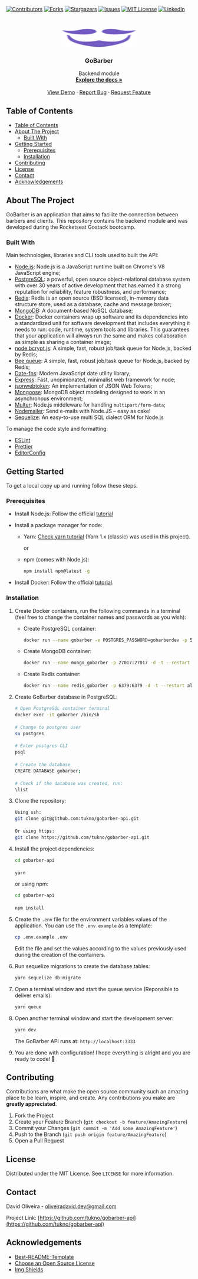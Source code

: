 <!--
*** Thanks for checking out this README Template. If you have a suggestion that would
*** make this better, please fork the repo and create a pull request or simply open
*** an issue with the tag "enhancement".
*** Thanks again! Now go create something AMAZING! :D
-->

<!-- PROJECT SHIELDS -->
<!--
*** I'm using markdown "reference style" links for readability.
*** Reference links are enclosed in brackets [ ] instead of parentheses ( ).
*** See the bottom of this document for the declaration of the reference variables
*** for contributors-url, forks-url, etc. This is an optional, concise syntax you may use.
*** https://www.markdownguide.org/basic-syntax/#reference-style-links
-->

[![Contributors][contributors-shield]][contributors-url]
[![Forks][forks-shield]][forks-url]
[![Stargazers][stars-shield]][stars-url]
[![Issues][issues-shield]][issues-url]
[![MIT License][license-shield]][license-url]
[![LinkedIn][linkedin-shield]][linkedin-url]

<!-- PROJECT LOGO -->
<br />
<p align="center">
  <a href="https://github.com/tukno/gobarber-api">
    <img src="logo-purple.svg" alt="Logo" width="200" height="50">
  </a>

  <h3 align="center">GoBarber</h3>

  <p align="center">
    Backend module
    <br />
    <a href="https://github.com/tukno/gobarber-api"><strong>Explore the docs »</strong></a>
    <br />
    <br />
    <a href="#">View Demo</a>
    ·
    <a href="https://github.com/tukno/gobarber-api/issues">Report Bug</a>
    ·
    <a href="https://github.com/tukno/gobarber-api/issues">Request Feature</a>
  </p>
</p>

<!-- TABLE OF CONTENTS -->

## Table of Contents

- [Table of Contents](#table-of-contents)
- [About The Project](#about-the-project)
  - [Built With](#built-with)
- [Getting Started](#getting-started)
  - [Prerequisites](#prerequisites)
  - [Installation](#installation)
- [Contributing](#contributing)
- [License](#license)
- [Contact](#contact)
- [Acknowledgements](#acknowledgements)

<!-- ABOUT THE PROJECT -->

## About The Project

GoBarber is an application that aims to facilite the connection between barbers and clients. This repository contains the backend module and was developed during the Rocketseat Gostack bootcamp.

### Built With

Main technologies, libraries and CLI tools used to built the API:

- [Node.js](https://nodejs.org/): Node.js is a JavaScript runtime built on Chrome's V8 JavaScript engine;
- [PostgreSQL](https://www.postgresql.org/): a powerful, open source object-relational database system with over 30 years of active development that has earned it a strong reputation for reliability, feature robustness, and performance;
- [Redis](https://redis.io/): Redis is an open source (BSD licensed), in-memory data structure store, used as a database, cache and message broker;
- [MongoDB](https://www.mongodb.com/): A document-based NoSQL database;
- [Docker](https://www.docker.com/): Docker containers wrap up software and its dependencies into a standardized unit for software development that includes everything it needs to run: code, runtime, system tools and libraries. This guarantees that your application will always run the same and makes collaboration as simple as sharing a container image;
- [node.bcrypt.js](https://github.com/kelektiv/node.bcrypt.js): A simple, fast, robust job/task queue for Node.js, backed by Redis;
- [Bee queue](https://github.com/bee-queue/bee-queue): A simple, fast, robust job/task queue for Node.js, backed by Redis;
- [Date-fns](https://github.com/date-fns/date-fns): Modern JavaScript date utility library;
- [Express](https://github.com/expressjs/express): Fast, unopinionated, minimalist web framework for node;
- [jsonwebtoken](https://github.com/auth0/node-jsonwebtoken): An implementation of JSON Web Tokens;
- [Mongoose](https://github.com/Automattic/mongoose): MongoDB object modeling designed to work in an asynchronous environment;
- [Multer](https://github.com/expressjs/multer): Node.js middleware for handling `multipart/form-data`;
- [Nodemailer](https://github.com/nodemailer/nodemailer): Send e-mails with Node.JS – easy as cake!
- [Sequelize](https://github.com/sequelize/sequelize): An easy-to-use multi SQL dialect ORM for Node.js

To manage the code style and formatting:

- [ESLint](https://github.com/eslint/eslint)
- [Prettier](https://github.com/prettier/prettier)
- [EditorConfig](https://editorconfig.org/)

<!-- GETTING STARTED -->

## Getting Started

To get a local copy up and running follow these steps.

### Prerequisites

- Install Node.js: Follow the official [tutorial](https://nodejs.org/en/)

- Install a package manager for node:

  - Yarn: [Check yarn tutorial](https://classic.yarnpkg.com/lang/en/) (Yarn 1.x (classic) was used in this project).

    or

  - npm (comes with Node.js):

    ```sh
    npm install npm@latest -g
    ```

- Install Docker: Follow the official [tutorial](https://docs.docker.com/install/).

### Installation

1. Create Docker containers, run the following commands in a terminal (feel free to change the container names and passwords as you wish):

   - Create PostgreSQL container:
     ```sh
     docker run --name gobarber -e POSTGRES_PASSWORD=gobarberdev -p 5432:5432 -d --restart always postgres
     ```
   - Create MongoDB container:

     ```sh
     docker run --name mongo_gobarber -p 27017:27017 -d -t --restart always mongo
     ```

   - Create Redis container:
     ```sh
     docker run --name redis_gobarber -p 6379:6379 -d -t --restart always redis:alpine
     ```

2. Create GoBarber database in PostgreSQL:

   ```sh
   # Open PostgreSQL container terminal
   docker exec -it gobarber /bin/sh

   # Change to postgres user
   su postgres

   # Enter postgres CLI
   psql

   # Create the database
   CREATE DATABASE gobarber;

   # Check if the database was created, run:
   \list
   ```

3. Clone the repository:

   ```sh
   Using ssh:
   git clone git@github.com:tukno/gobarber-api.git

   Or using https:
   git clone https://github.com/tukno/gobarber-api.git
   ```

4. Install the project dependencies:

   ```sh
   cd gobarber-api

   yarn
   ```

   or using npm:

   ```sh
   cd gobarber-api

   npm install
   ```

5. Create the `.env` file for the environment variables values of the application. You can use the `.env.example` as a template:

   ```sh
   cp .env.example .env
   ```

   Edit the file and set the values according to the values previously used during the creation of the containers.

6. Run sequelize migrations to create the database tables:

   ```sh
   yarn sequelize db:migrate
   ```

7. Open a terminal window and start the queue service (Reponsible to deliver emails):

   ```sh
   yarn queue
   ```

8. Open another terminal window and start the development server:

   ```sh
   yarn dev
   ```

   The GoBarber API runs at: `http://localhost:3333`

9. You are done with configuration! I hope everything is alright and you are ready to code! :tada:

<!-- USAGE EXAMPLES -->

<!-- ## Usage

Use this space to show useful examples of how a project can be used. Additional screenshots, code examples and demos work well in this space. You may also link to more resources.

_For more examples, please refer to the [Documentation](https://example.com)_ -->

<!-- ROADMAP -->

<!-- ## Roadmap

See the [open issues](https://github.com/tukno/gobarber-api/issues) for a list of proposed features (and known issues). -->

<!-- CONTRIBUTING -->

## Contributing

Contributions are what make the open source community such an amazing place to be learn, inspire, and create. Any contributions you make are **greatly appreciated**.

1. Fork the Project
2. Create your Feature Branch (`git checkout -b feature/AmazingFeature`)
3. Commit your Changes (`git commit -m 'Add some AmazingFeature'`)
4. Push to the Branch (`git push origin feature/AmazingFeature`)
5. Open a Pull Request

<!-- LICENSE -->

## License

Distributed under the MIT License. See `LICENSE` for more information.

<!-- CONTACT -->

## Contact

David Oliveira - oliveiradavid.dev@gmail.com

Project Link: [https://github.com/tukno/gobarber-api](https://github.com/tukno/gobarber-api)

<!-- ACKNOWLEDGEMENTS -->

## Acknowledgements

- [Best-README-Template](https://github.com/othneildrew/Best-README-Template)
- [Choose an Open Source License](https://choosealicense.com)
- [Img Shields](https://shields.io)

<!-- MARKDOWN LINKS & IMAGES -->
<!-- https://www.markdownguide.org/basic-syntax/#reference-style-links -->

[contributors-shield]: https://img.shields.io/github/contributors/tukno/gobarber-api.svg?style=flat-square
[contributors-url]: https://github.com/tukno/gobarber-api/graphs/contributors
[forks-shield]: https://img.shields.io/github/forks/tukno/gobarber-api.svg?style=flat-square
[forks-url]: https://github.com/tukno/gobarber-api/network/members
[stars-shield]: https://img.shields.io/github/stars/tukno/gobarber-api.svg?style=flat-square
[stars-url]: https://github.com/tukno/gobarber-api/stargazers
[issues-shield]: https://img.shields.io/github/issues/tukno/gobarber-api.svg?style=flat-square
[issues-url]: https://github.com/tukno/gobarber-api/issues
[license-shield]: https://img.shields.io/github/license/tukno/gobarber-api.svg?style=flat-square
[license-url]: https://github.com/tukno/gobarber-api/blob/master/LICENSE.txt
[linkedin-shield]: https://img.shields.io/badge/-LinkedIn-black.svg?style=flat-square&logo=linkedin&colorB=555
[linkedin-url]: https://linkedin.com/in/tukno
